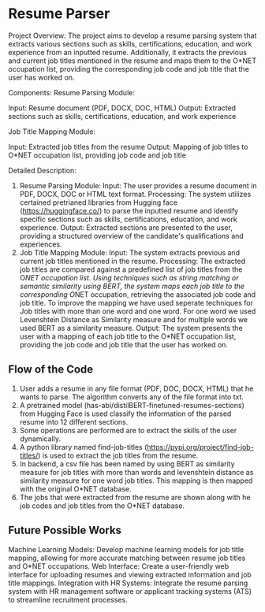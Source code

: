 
# Resume Parser

Project Overview:
The project aims to develop a resume parsing system that extracts various sections such as skills, certifications, education, and work experience from an inputted resume. Additionally, it extracts the previous and current job titles mentioned in the resume and maps them to the O*NET occupation list, providing the corresponding job code and job title that the user has worked on.

Components:
Resume Parsing Module:

Input: Resume document (PDF, DOCX, DOC, HTML)
Output: Extracted sections such as skills, certifications, education, and work experience

Job Title Mapping Module:

Input: Extracted job titles from the resume
Output: Mapping of job titles to O*NET occupation list, providing job code and job title

Detailed Description:
1. Resume Parsing Module:
Input: The user provides a resume document in PDF, DOCX, DOC or HTML text format.
Processing:
The system utilizes certained pretrianed libraries from Hugging face (https://huggingface.co/) to parse the inputted resume and identify specific sections such as skills, certifications, education, and work experience.
Output: Extracted sections are presented to the user, providing a structured overview of the candidate's qualifications and experiences.
2. Job Title Mapping Module:
Input: The system extracts previous and current job titles mentioned in the resume.
Processing:
The extracted job titles are compared against a predefined list of job titles from the O*NET occupation list.
Using techniques such as string matching or semantic similarity using BERT, the system maps each job title to the corresponding O*NET occupation, retrieving the associated job code and job title. To improve the mapping we have used seperate techniques for Job titles with more than one word and one word. For one word we used Levenshtein Distance as Similarity measure and for multiple words we used BERT as a similarity measure.
Output: The system presents the user with a mapping of each job title to the O*NET occupation list, providing the job code and job title that the user has worked on.


## Flow of the Code

1. User adds a resume in any file format (PDF, DOC, DOCX, HTML) that he wants to parse. The algorithm converts any of the file format into txt.
2. A pretrained model (has-abi/distilBERT-finetuned-resumes-sections) from Hugging Face is used classify the information of the parsed resume into 12 different sections.
3. Some operations are performed are to extract the skills of the user dynamically.
4. A python library named find-job-titles (https://pypi.org/project/find-job-titles/) is used to extract the job titles from the resume.
5. In backend, a csv file has been named by using BERT as similarity measure for job titles with more than words and levenshtein distance as similarity measure for one word job titles. This mapping is then mapped with the original O*NET database.
6. The jobs that were extracted from the resume are shown along with he job codes and job titles from the O*NET database. 

## Future Possible Works

Machine Learning Models: Develop machine learning models for job title mapping, allowing for more accurate matching between resume job titles and O*NET occupations.
Web Interface: Create a user-friendly web interface for uploading resumes and viewing extracted information and job title mappings.
Integration with HR Systems: Integrate the resume parsing system with HR management software or applicant tracking systems (ATS) to streamline recruitment processes.
